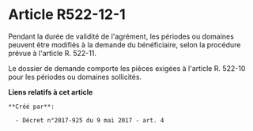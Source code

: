 # Article R522-12-1

Pendant la durée de validité de l'agrément, les périodes ou domaines peuvent être modifiés à la demande du bénéficiaire,
selon la procédure prévue à l'article R. 522-11.

Le dossier de demande comporte les pièces exigées à l'article R. 522-10 pour les périodes ou domaines sollicités.

**Liens relatifs à cet article**

	**Créé par**:

	  - Décret n°2017-925 du 9 mai 2017 - art. 4
